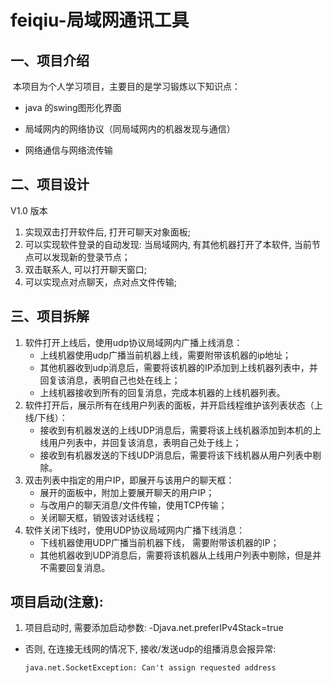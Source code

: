 # feiqiu-局域网通讯工具



## 一、项目介绍

​	本项目为个人学习项目，主要目的是学习锻炼以下知识点：

  - java 的swing图形化界面
  
  - 局域网内的网络协议（同局域网内的机器发现与通信）
  
  - 网络通信与网络流传输

    

## 二、项目设计

 V1.0 版本

  1. 实现双击打开软件后, 打开可聊天对象面板;
  2. 可以实现软件登录的自动发现: 当局域网内, 有其他机器打开了本软件, 当前节点可以发现新的登录节点；
  3. 双击联系人, 可以打开聊天窗口;
  4. 可以实现点对点聊天，点对点文件传输;


## 三、项目拆解
  1. 软件打开上线后，使用udp协议局域网内广播上线消息：
       * 上线机器使用udp广播当前机器上线，需要附带该机器的ip地址；
       * 其他机器收到udp消息后，需要将该机器的IP添加到上线机器列表中，并回复该消息，表明自己也处在线上；
       * 上线机器接收到所有的回复消息，完成本机器的上线机器列表。
  2. 软件打开后，展示所有在线用户列表的面板，并开启线程维护该列表状态（上线/下线）：
        * 接收到有机器发送的上线UDP消息后，需要将该上线机器添加到本机的上线用户列表中，并回复该消息，表明自己处于线上；
        * 接收到有机器发送的下线UDP消息后，需要将该下线机器从用户列表中剔除。
  3.  双击列表中指定的用户IP，即展开与该用户的聊天框：
        * 展开的面板中，附加上要展开聊天的用户IP；
        * 与改用户的聊天消息/文件传输，使用TCP传输；
        * 关闭聊天框，销毁该对话线程；
   4. 软件关闭下线时，使用UDP协议局域网内广播下线消息：
        * 下线机器使用UDP广播当前机器下线， 需要附带该机器的IP；
        * 其他机器收到UDP消息后，需要将该机器从上线用户列表中剔除，但是并不需要回复消息。


## 项目启动(注意):
1. 项目启动时, 需要添加启动参数: -Djava.net.preferIPv4Stack=true
* 否则, 在连接无线网的情况下, 接收/发送udp的组播消息会报异常:

  `java.net.SocketException: Can't assign requested address`






